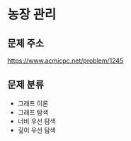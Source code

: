 # 농장 관리
## 문제 주소
https://www.acmicpc.net/problem/1245

## 문제 분류
- 그래프 이론
- 그래프 탐색
- 너비 우선 탐색
- 깊이 우선 탐색